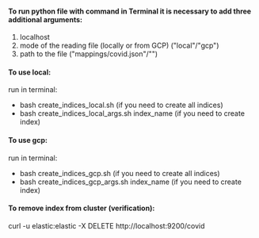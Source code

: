 #### To run python file with command in Terminal it is necessary to add three additional arguments:

1) localhost
2) mode of the reading file (locally or from GCP) ("local"/"gcp")
3) path to the file ("mappings/covid.json"/"")


#### To use local:
run in terminal:
* bash create_indices_local.sh (if you need to create all indices)
* bash create_indices_local_args.sh index_name (if you need to create index)
#### To use gcp:
run in terminal:
* bash create_indices_gcp.sh (if you need to create all indices)
* bash create_indices_gcp_args.sh index_name (if you need to create index)

#### To remove index from cluster (verification):
curl -u elastic:elastic -X DELETE http://localhost:9200/covid
